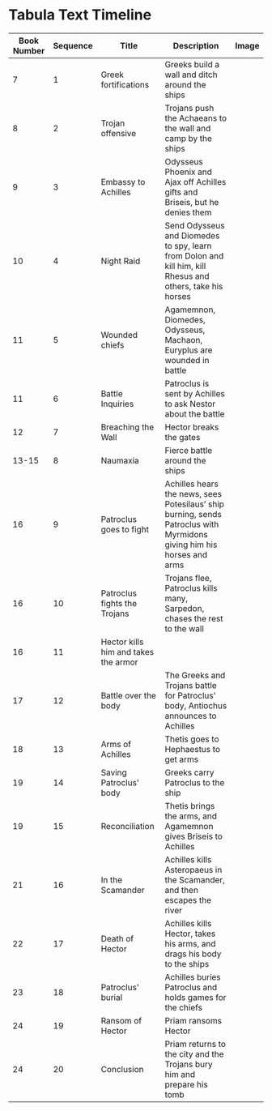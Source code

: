 # Tabula Text Timeline




| Book Number  | Sequence  |  Title | Description  |  Image |
|---|---|---|---|---|
| 7  | 1  | Greek fortifications  | Greeks build a wall and ditch around the ships  |   |
| 8  | 2  | Trojan offensive  | Trojans push the Achaeans to the wall and camp by the ships  |   |
| 9  | 3  | Embassy to Achilles  | Odysseus Phoenix and Ajax off Achilles gifts and Briseis, but he denies them  |   |
| 10  | 4 | Night Raid  | Send Odysseus and Diomedes to spy, learn from Dolon and kill him, kill Rhesus and others, take his horses  |   |
| 11 | 5 | Wounded chiefs  | Agamemnon, Diomedes, Odysseus, Machaon, Euryplus are wounded in battle  |   |
| 11  | 6 | Battle Inquiries  |  Patroclus is sent by Achilles to ask Nestor about the battle |   |
| 12  | 7 | Breaching the Wall  |  Hector breaks the gates  |   |
| 13-15  | 8 | Naumaxia  |  Fierce battle around the ships  |   |
| 16  | 9 | Patroclus goes to fight  |  Achilles hears the news, sees Potesilaus’ ship burning, sends Patroclus with Myrmidons giving him his horses and arms |   |
| 16  | 10 |  Patroclus fights the Trojans | Trojans flee, Patroclus kills many, Sarpedon, chases the rest to the wall  |   |
| 16  | 11 |  Hector kills him and takes the armor |   |   |
| 17  | 12 |  Battle over the body | The Greeks and Trojans battle for Patroclus' body, Antiochus announces to Achilles  |   |
| 18  | 13 | Arms of Achilles  | Thetis goes to Hephaestus to get arms  |   |
| 19  | 14 | Saving Patroclus' body  | Greeks carry Patroclus to the ship  |   |
| 19  | 15 | Reconciliation  | Thetis brings the arms, and Agamemnon gives Briseis to Achilles  |   |
| 21  | 16 | In the Scamander  | Achilles kills Asteropaeus in the Scamander, and then escapes the river  |   |
| 22  | 17 | Death of Hector  | Achilles kills Hector, takes his arms, and drags his body to the ships  |   |
| 23  | 18 | Patroclus' burial  | Achilles buries Patroclus and holds games for the chiefs  |   |
| 24  | 19 | Ransom of Hector  | Priam ransoms Hector  |   |
| 24  | 20 | Conclusion  | Priam returns to the city and the Trojans bury him and prepare his tomb |   |
